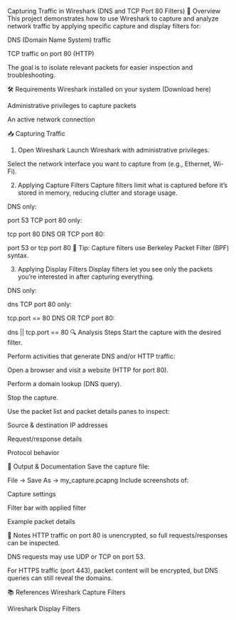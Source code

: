
Capturing Traffic in Wireshark (DNS and TCP Port 80 Filters)
📌 Overview
This project demonstrates how to use Wireshark to capture and analyze network traffic by applying specific capture and display filters for:

DNS (Domain Name System) traffic

TCP traffic on port 80 (HTTP)

The goal is to isolate relevant packets for easier inspection and troubleshooting.

🛠 Requirements
Wireshark installed on your system (Download here)

Administrative privileges to capture packets

An active network connection

📥 Capturing Traffic
1. Open Wireshark
Launch Wireshark with administrative privileges.

Select the network interface you want to capture from (e.g., Ethernet, Wi-Fi).

2. Applying Capture Filters
Capture filters limit what is captured before it’s stored in memory, reducing clutter and storage usage.

DNS only:

port 53
TCP port 80 only:

tcp port 80
DNS OR TCP port 80:

port 53 or tcp port 80
📌 Tip: Capture filters use Berkeley Packet Filter (BPF) syntax.

3. Applying Display Filters
Display filters let you see only the packets you’re interested in after capturing everything.

DNS only:

dns
TCP port 80 only:

tcp.port == 80
DNS OR TCP port 80:

dns || tcp.port == 80
🔍 Analysis Steps
Start the capture with the desired filter.

Perform activities that generate DNS and/or HTTP traffic:

Open a browser and visit a website (HTTP for port 80).

Perform a domain lookup (DNS query).

Stop the capture.

Use the packet list and packet details panes to inspect:

Source & destination IP addresses

Request/response details

Protocol behavior

📂 Output & Documentation
Save the capture file:

File → Save As → my_capture.pcapng
Include screenshots of:

Capture settings

Filter bar with applied filter

Example packet details

📝 Notes
HTTP traffic on port 80 is unencrypted, so full requests/responses can be inspected.

DNS requests may use UDP or TCP on port 53.

For HTTPS traffic (port 443), packet content will be encrypted, but DNS queries can still reveal the domains.

📚 References
Wireshark Capture Filters

Wireshark Display Filters
